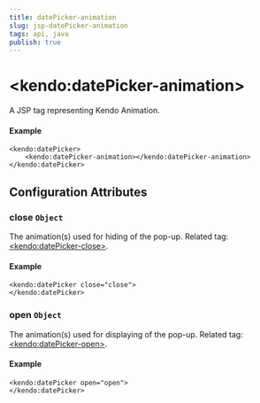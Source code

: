 ```yaml
---
title: datePicker-animation
slug: jsp-datePicker-animation
tags: api, java
publish: true
---
```


# \<kendo:datePicker-animation\>
A JSP tag representing Kendo Animation.

#### Example
    <kendo:datePicker>
        <kendo:datePicker-animation></kendo:datePicker-animation>
    </kendo:datePicker>


## Configuration Attributes


### close `Object`

The animation(s) used for hiding of the pop-up. Related tag: [\<kendo:datePicker-close\>](#kendo-datePicker-close). 

#### Example
    <kendo:datePicker close="close">
    </kendo:datePicker>



### open `Object`

The animation(s) used for displaying of the pop-up. Related tag: [\<kendo:datePicker-open\>](#kendo-datePicker-open). 

#### Example
    <kendo:datePicker open="open">
    </kendo:datePicker>


